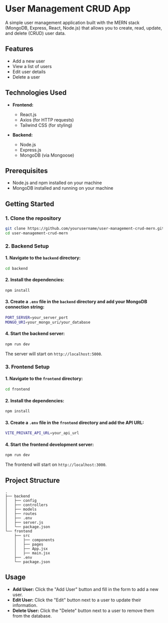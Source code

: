 
# User Management CRUD App

A simple user management application built with the MERN stack (MongoDB, Express, React, Node.js) that allows you to create, read, update, and delete (CRUD) user data.

## Features

- Add a new user
- View a list of users
- Edit user details
- Delete a user

## Technologies Used

- **Frontend:**
  - React.js
  - Axios (for HTTP requests)
  - Tailwind CSS (for styling)

- **Backend:**
  - Node.js
  - Express.js
  - MongoDB (via Mongoose)

## Prerequisites

- Node.js and npm installed on your machine
- MongoDB installed and running on your machine

## Getting Started

### 1. Clone the repository

```bash
git clone https://github.com/yourusername/user-management-crud-mern.git
cd user-management-crud-mern
```

### 2. Backend Setup

 #### 1. Navigate to the `backend` directory:

   ```bash
   cd backend
   ```

 #### 2. Install the dependencies:

   ```bash
   npm install
   ```

 #### 3. Create a `.env` file in the `backend` directory and add your MongoDB connection string:

   ```bash
   PORT_SERVER=your_server_port
   MONGO_URI=your_mongo_uri/your_database
   ```

 #### 4. Start the backend server:

   ```bash
   npm run dev
   ```

   The server will start on `http://localhost:5000`.

### 3. Frontend Setup

 #### 1. Navigate to the `frontend` directory:

   ```bash
   cd frontend
   ```

 #### 2. Install the dependencies:

   ```bash
   npm install
   ```

 #### 3. Create a `.env` file in the `frontend` directory and add the API URL:

   ```bash
   VITE_PRIVATE_API_URL=your_api_url
   ```

 #### 4. Start the frontend development server:

   ```bash
   npm run dev
   ```

   The frontend will start on `http://localhost:3000`.

## Project Structure

```
.
├── backend
│   ├── config
│   ├── controllers
│   ├── models
│   ├── routes
│   ├── .env
│   ├── server.js
│   └── package.json
└── frontend
    ├── src
    │   ├── components
    │   ├── pages
    │   ├── App.jsx
    │   ├── main.jsx
    ├── .env
    └── package.json
```

## Usage

- **Add User:** Click the "Add User" button and fill in the form to add a new user.
- **Edit User:** Click the "Edit" button next to a user to update their information.
- **Delete User:** Click the "Delete" button next to a user to remove them from the database.